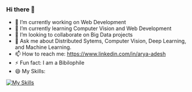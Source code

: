 ### Hi there 👋

<!--
**Arya-adesh/Arya-adesh** is a ✨ _special_ ✨ repository because its `README.md` (this file) appears on your GitHub profile.

Here are some ideas to get you started:
-->
- 🔭 I’m currently working on Web Development
- 🌱 I’m currently learning Computer Vision and Web Development
- 👯 I’m looking to collaborate on Big Data projects
- 💬 Ask me about Distributed Sytems, Computer Vision, Deep Learning, and Machine Learning.
- 📫 How to reach me: https://www.linkedin.com/in/arya-adesh
- ⚡ Fun fact: I am a Bibilophile
-  😄 My Skills:

[![My Skills](https://skillicons.dev/icons?i=js,html,css,c,cpp,python,java,flask,php,react,nodejs,mysql,mongo,tensorflow,postman,matlab,arduino)](https://skillicons.dev)

